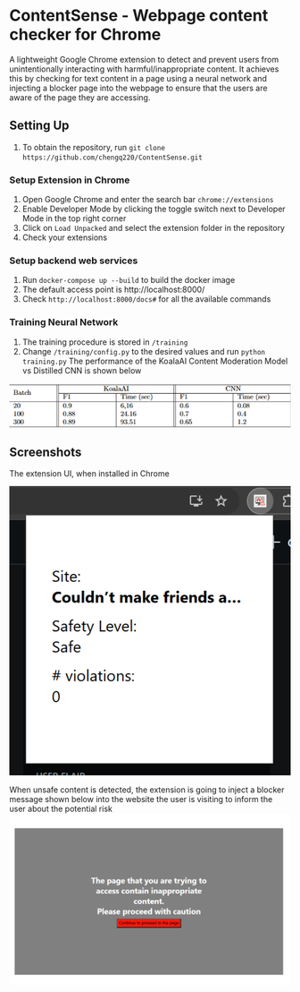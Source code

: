 # ContentSense - Webpage content checker for Chrome
A lightweight Google Chrome extension to detect and prevent users from unintentionally interacting with harmful/inappropriate content. It achieves this by checking for text content in a page using a neural network and injecting a blocker page into the webpage to ensure that the users are aware of the page they are accessing.

## Setting Up
1. To obtain the repository, run ```git clone https://github.com/chengq220/ContentSense.git```
### Setup Extension in Chrome 
1. Open Google Chrome and enter the search bar ```chrome://extensions```
2. Enable Developer Mode by clicking the toggle switch next to Developer Mode in the top right corner
3. Click on ```Load Unpacked``` and select the extension folder in the repository
4. Check your extensions 

### Setup backend web services
1. Run ```docker-compose up --build``` to build the docker image
2. The default access point is http://localhost:8000/
3. Check ```http://localhost:8000/docs#``` for all the available commands

### Training Neural Network
1. The training procedure is stored in ```/training```
2. Change ```/training/config.py``` to the desired values and run ```python training.py```
The performance of the KoalaAI Content Moderation Model vs Distilled CNN is shown below

![Performance](images/performance.png)

## Screenshots
The extension UI, when installed in Chrome

![ExtensionUI](images/extension_UI.png)

When unsafe content is detected, the extension is going to inject a blocker message shown below into the website the user is visiting to inform the user about the potential risk
![Warning](images/blocker.png)

